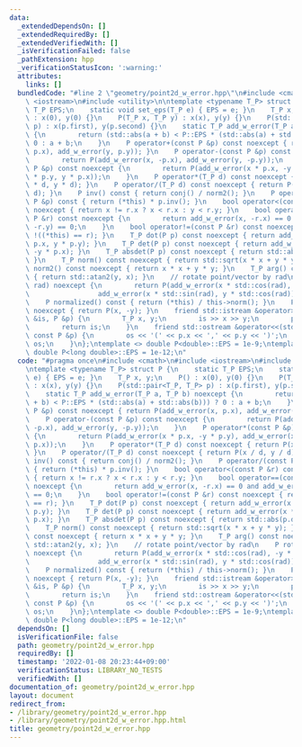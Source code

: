 ```yaml
---
data:
  _extendedDependsOn: []
  _extendedRequiredBy: []
  _extendedVerifiedWith: []
  _isVerificationFailed: false
  _pathExtension: hpp
  _verificationStatusIcon: ':warning:'
  attributes:
    links: []
  bundledCode: "#line 2 \"geometry/point2d_w_error.hpp\"\n#include <cmath>\n#include\
    \ <iostream>\n#include <utility>\n\ntemplate <typename T_P> struct P {\n    static\
    \ T_P EPS;\n    static void set_eps(T_P e) { EPS = e; }\n    T_P x, y;\n    P()\
    \ : x(0), y(0) {}\n    P(T_P x, T_P y) : x(x), y(y) {}\n    P(std::pair<T_P, T_P>\
    \ p) : x(p.first), y(p.second) {}\n    static T_P add_w_error(T_P a, T_P b) noexcept\
    \ {\n        return (std::abs(a + b) < P::EPS * (std::abs(a) + std::abs(b))) ?\
    \ 0 : a + b;\n    }\n    P operator+(const P &p) const noexcept { return P(add_w_error(x,\
    \ p.x), add_w_error(y, p.y)); }\n    P operator-(const P &p) const noexcept {\n\
    \        return P(add_w_error(x, -p.x), add_w_error(y, -p.y));\n    }\n    P operator*(const\
    \ P &p) const noexcept {\n        return P(add_w_error(x * p.x, -y * p.y), add_w_error(x\
    \ * p.y, y * p.x));\n    }\n    P operator*(T_P d) const noexcept { return P(x\
    \ * d, y * d); }\n    P operator/(T_P d) const noexcept { return P(x / d, y /\
    \ d); }\n    P inv() const { return conj() / norm2(); }\n    P operator/(const\
    \ P &p) const { return (*this) * p.inv(); }\n    bool operator<(const P &r) const\
    \ noexcept { return x != r.x ? x < r.x : y < r.y; }\n    bool operator==(const\
    \ P &r) const noexcept {\n        return add_w_error(x, -r.x) == 0 and add_w_error(y,\
    \ -r.y) == 0;\n    }\n    bool operator!=(const P &r) const noexcept { return\
    \ !((*this) == r); }\n    T_P dot(P p) const noexcept { return add_w_error(x *\
    \ p.x, y * p.y); }\n    T_P det(P p) const noexcept { return add_w_error(x * p.y,\
    \ -y * p.x); }\n    T_P absdet(P p) const noexcept { return std::abs(p.det());\
    \ }\n    T_P norm() const noexcept { return std::sqrt(x * x + y * y); }\n    T_P\
    \ norm2() const noexcept { return x * x + y * y; }\n    T_P arg() const noexcept\
    \ { return std::atan2(y, x); }\n    // rotate point/vector by rad\n    P rotate(T_P\
    \ rad) noexcept {\n        return P(add_w_error(x * std::cos(rad), -y * std::sin(rad)),\n\
    \                 add_w_error(x * std::sin(rad), y * std::cos(rad)));\n    }\n\
    \    P normalized() const { return (*this) / this->norm(); }\n    P conj() const\
    \ noexcept { return P(x, -y); }\n    friend std::istream &operator>>(std::istream\
    \ &is, P &p) {\n        T_P x, y;\n        is >> x >> y;\n        p = P(x, y);\n\
    \        return is;\n    }\n    friend std::ostream &operator<<(std::ostream &os,\
    \ const P &p) {\n        os << '(' << p.x << ',' << p.y << ')';\n        return\
    \ os;\n    }\n};\ntemplate <> double P<double>::EPS = 1e-9;\ntemplate <> long\
    \ double P<long double>::EPS = 1e-12;\n"
  code: "#pragma once\n#include <cmath>\n#include <iostream>\n#include <utility>\n\
    \ntemplate <typename T_P> struct P {\n    static T_P EPS;\n    static void set_eps(T_P\
    \ e) { EPS = e; }\n    T_P x, y;\n    P() : x(0), y(0) {}\n    P(T_P x, T_P y)\
    \ : x(x), y(y) {}\n    P(std::pair<T_P, T_P> p) : x(p.first), y(p.second) {}\n\
    \    static T_P add_w_error(T_P a, T_P b) noexcept {\n        return (std::abs(a\
    \ + b) < P::EPS * (std::abs(a) + std::abs(b))) ? 0 : a + b;\n    }\n    P operator+(const\
    \ P &p) const noexcept { return P(add_w_error(x, p.x), add_w_error(y, p.y)); }\n\
    \    P operator-(const P &p) const noexcept {\n        return P(add_w_error(x,\
    \ -p.x), add_w_error(y, -p.y));\n    }\n    P operator*(const P &p) const noexcept\
    \ {\n        return P(add_w_error(x * p.x, -y * p.y), add_w_error(x * p.y, y *\
    \ p.x));\n    }\n    P operator*(T_P d) const noexcept { return P(x * d, y * d);\
    \ }\n    P operator/(T_P d) const noexcept { return P(x / d, y / d); }\n    P\
    \ inv() const { return conj() / norm2(); }\n    P operator/(const P &p) const\
    \ { return (*this) * p.inv(); }\n    bool operator<(const P &r) const noexcept\
    \ { return x != r.x ? x < r.x : y < r.y; }\n    bool operator==(const P &r) const\
    \ noexcept {\n        return add_w_error(x, -r.x) == 0 and add_w_error(y, -r.y)\
    \ == 0;\n    }\n    bool operator!=(const P &r) const noexcept { return !((*this)\
    \ == r); }\n    T_P dot(P p) const noexcept { return add_w_error(x * p.x, y *\
    \ p.y); }\n    T_P det(P p) const noexcept { return add_w_error(x * p.y, -y *\
    \ p.x); }\n    T_P absdet(P p) const noexcept { return std::abs(p.det()); }\n\
    \    T_P norm() const noexcept { return std::sqrt(x * x + y * y); }\n    T_P norm2()\
    \ const noexcept { return x * x + y * y; }\n    T_P arg() const noexcept { return\
    \ std::atan2(y, x); }\n    // rotate point/vector by rad\n    P rotate(T_P rad)\
    \ noexcept {\n        return P(add_w_error(x * std::cos(rad), -y * std::sin(rad)),\n\
    \                 add_w_error(x * std::sin(rad), y * std::cos(rad)));\n    }\n\
    \    P normalized() const { return (*this) / this->norm(); }\n    P conj() const\
    \ noexcept { return P(x, -y); }\n    friend std::istream &operator>>(std::istream\
    \ &is, P &p) {\n        T_P x, y;\n        is >> x >> y;\n        p = P(x, y);\n\
    \        return is;\n    }\n    friend std::ostream &operator<<(std::ostream &os,\
    \ const P &p) {\n        os << '(' << p.x << ',' << p.y << ')';\n        return\
    \ os;\n    }\n};\ntemplate <> double P<double>::EPS = 1e-9;\ntemplate <> long\
    \ double P<long double>::EPS = 1e-12;\n"
  dependsOn: []
  isVerificationFile: false
  path: geometry/point2d_w_error.hpp
  requiredBy: []
  timestamp: '2022-01-08 20:23:44+09:00'
  verificationStatus: LIBRARY_NO_TESTS
  verifiedWith: []
documentation_of: geometry/point2d_w_error.hpp
layout: document
redirect_from:
- /library/geometry/point2d_w_error.hpp
- /library/geometry/point2d_w_error.hpp.html
title: geometry/point2d_w_error.hpp
---
```

